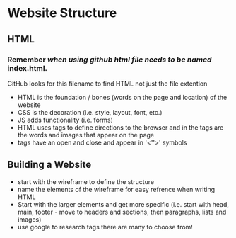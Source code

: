 # Website Structure

## HTML

### **Remember** *when using github html file needs to be named* **index.html**.

GitHub looks for this filename to find HTML not just the file extention 

- HTML is the foundation / bones (words on the page and location) of the website
- CSS is the decoration (i.e. style, layout, font, etc.)
- JS adds functionality (i.e. forms)
- HTML uses tags to define directions to the browser and in the tags are the words and images that appear on the page
- tags have an open and close and appear in '<''>' symbols

## Building a Website

- start with the wireframe to define the structure
- name the elements of the wireframe for easy refrence when writing HTML
- Start with the larger elements and get more specific (i.e. start with head, main, footer - move to headers and sections, then paragraphs, lists and images)
- use google to research tags there are many to choose from!